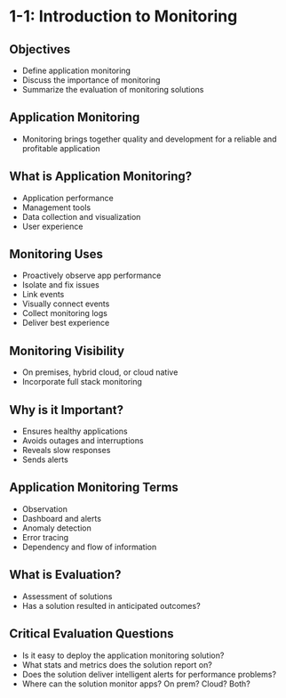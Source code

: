 # 1-1: Introduction to Monitoring

## Objectives

- Define application monitoring
- Discuss the importance of monitoring
- Summarize the evaluation of monitoring solutions

## Application Monitoring

- Monitoring brings together quality and development for a reliable and profitable application

## What is Application Monitoring?

- Application performance
- Management tools
- Data collection and visualization
- User experience

## Monitoring Uses

- Proactively observe app performance
- Isolate and fix issues
- Link events
- Visually connect events
- Collect monitoring logs
- Deliver best experience

## Monitoring Visibility

- On premises, hybrid cloud, or cloud native
- Incorporate full stack monitoring

## Why is it Important?

- Ensures healthy applications
- Avoids outages and interruptions
- Reveals slow responses
- Sends alerts

## Application Monitoring Terms

- Observation
- Dashboard and alerts
- Anomaly detection
- Error tracing
- Dependency and flow of information

## What is Evaluation?

- Assessment of solutions
- Has a solution resulted in anticipated outcomes?

## Critical Evaluation Questions

- Is it easy to deploy the application monitoring solution?
- What stats and metrics does the solution report on?
- Does the solution deliver intelligent alerts for performance problems?
- Where can the solution monitor apps? On prem? Cloud? Both?